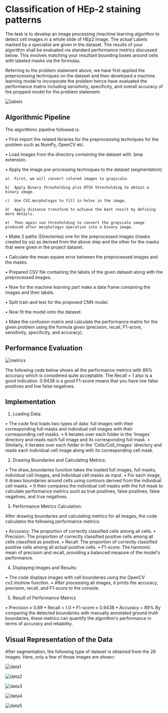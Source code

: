 
# Classification of HEp-2 staining patterns

The task is to develop an image processing /machine learning algorithm to detect cell images in a 
whole slide of HEp2 Image. The actual Labels marked by a specialist are given in the dataset. 
The results of your algorithm shall be evaluated via standard performance metrics discussed 
below. This involves matching your resultant bounding boxes around cells with labeled masks 
via the formulas.

Referring to the problem statement above, we have first applied the preprocessing techniques on 
the dataset and then developed a machine learning model to incorporate the problem hence 
have evaluated the performance matrix including sensitivity, specificity, and overall accuracy of 
the propped model for the problem statement.

![labels](https://github.com/aebidi/MIVIA-HEp-2/assets/89690384/260a88cb-fadd-463b-949b-dfdaeac0e4d6)



## Algorithmic Pipeline

The algorithmic pipeline followed is:

•	First import the related libraries for the preprocessing techniques for the problem such as NumPy, OpenCV etc.

•	Load images from the directory containing the dataset with .bmp extension.

•	Apply the image pre-processing techniques to the dataset (segmentation)

    a)	First, we will convert colored images to grayscale.

    b)	Apply Binary thresholding plus OTSU thresholding to obtain a binary image.

    c)	Use CV2.morphologyx to fill in holes in the image.

    d)	Apply distance transform to achieve the best result by defining more details.

    e)	Then again use thresholding to convert the grayscale image produced after morphologyx operation into a binary image.

•	Make 2 paths (Directories) one for the preprocessed images (masks created by us) as derived from the above step and the other for the masks that were given in the project dataset.

•	Calculate the mean square error between the preprocessed images and the masks.

•	Prepared CSV file containing the labels of the given dataset along with the preprocessed images.

•	Now for the machine learning part make a data frame containing the images and their labels.

•	Split train and test for the proposed CNN model.

•	Now fit the model onto the dataset. 

•	Make the confusion matrix and calculate the performance matrix for the given problem using the formula given (precision, recall, F1-score, sensitivity, specificity, and accuracy).

## Performance Evaluation

![metrics](https://github.com/aebidi/MIVIA-HEp-2/assets/89690384/e1d23dd1-9b2b-423e-931a-3d90252542ea)

The following code below shows all the performance metrics with 89% accuracy which is considered quite acceptable. The Recall = 1 also is a good indication. 0.9438 is a good F1-score means that you have low false positives and low false negatives.
## Implementation

1.	Loading Data:

•	The code first loads two types of data: full images with their corresponding full masks and individual cell images with their corresponding cell masks.
•	It iterates over each folder in the 'Images' directory and reads each full image and its corresponding full mask.
•	Similarly, it iterates over each folder in the 'Cells/Cell_Images' directory and reads each individual cell image along with its corresponding cell mask.



2.	Drawing Boundaries and Calculating Metrics:

•	The draw_boundaries function takes the loaded full images, full masks, individual cell images, and individual cell masks as input.
•	For each image, it draws boundaries around cells using contours derived from the individual cell masks.
•	It then compares the individual cell masks with the full mask to calculate performance metrics such as true positives, false positives, false negatives, and true negatives.

3.	Performance Metrics Calculation:

After drawing boundaries and calculating metrics for all images, the code calculates the following performance metrics:

•	Accuracy: The proportion of correctly classified cells among all cells.
•	Precision: The proportion of correctly classified positive cells among all cells classified as positive.
•	Recall: The proportion of correctly classified positive cells among all actual positive cells.
•	F1-score: The harmonic mean of precision and recall, providing a balanced measure of the model's performance.

4.	Displaying Images and Results:

•	The code displays images with cell boundaries using the OpenCV cv2.imshow function.
•	After processing all images, it prints the accuracy, precision, recall, and F1-score to the console.

5.	Result of Performance Metrics

•	Precision ≈ 0.89
•	Recall = 1.0
•	F1-score ≈ 0.9438
•	Accuracy = 89%
By comparing the detected boundaries with manually annotated ground truth boundaries, these metrics can quantify the algorithm's performance in terms of accuracy and reliability.

## Visual Representation of the Data

After segmentation, the following type of dataset is obtained from the 28 images. Here, only a few of those images are shown:


![data1](https://github.com/aebidi/MIVIA-HEp-2/assets/89690384/499c4a26-bab3-47f0-b407-37034025eba1)

![data2](https://github.com/aebidi/MIVIA-HEp-2/assets/89690384/be2dd345-ee8d-4858-a750-640f9e2d3149)

![data3](https://github.com/aebidi/MIVIA-HEp-2/assets/89690384/02fea111-953c-4530-80db-b739addcadad)

![data4](https://github.com/aebidi/MIVIA-HEp-2/assets/89690384/01bdc984-21c2-4ece-bf8c-a44e8022a712)

![data5](https://github.com/aebidi/MIVIA-HEp-2/assets/89690384/0c0c109a-18f2-4618-9b94-9ec4f87ff76a)


